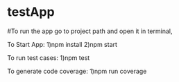 # testApp

#To run the app
 go to project path and open it in terminal,
 
 To Start App:
 1)npm install
 2)npm start
 
 To run test cases:
 1)npm test
 
 To generate code coverage:
 1)npm run coverage
 
 
 
